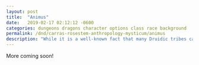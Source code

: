 ```yaml
---
layout: post
title:  "Animus"
date:   2019-02-17 02:12:12 -0600
categories: dungeons dragons character options class race background
permalink: /dnd/carras-rosestem-anthropology-mysticum/animus
description: "While it is a well-known fact that many Druidic tribes can take the forms of animals, few can truly harness these abilities."
---
```


More coming soon!
